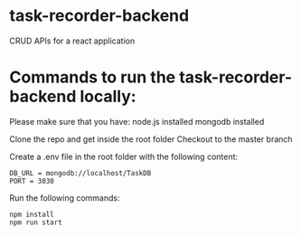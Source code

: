# task-recorder-backend
CRUD APIs for a react application

# Commands to run the task-recorder-backend locally:

Please make sure that you have:
node.js installed
mongodb installed

Clone the repo and get inside the root folder
Checkout to the master branch

Create a .env file in the root folder with the following content:
```
DB_URL = mongodb://localhost/TaskDB
PORT = 3030

```
Run the following commands:
```
npm install 
npm run start
